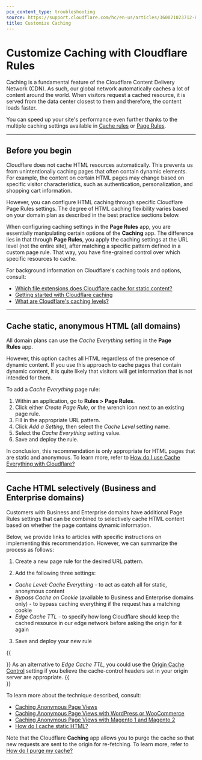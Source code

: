```yaml
---
pcx_content_type: troubleshooting
source: https://support.cloudflare.com/hc/en-us/articles/360021023712-Best-Practices-Speed-up-your-Site-with-Custom-Caching-via-Cloudflare-Page-Rules
title: Customize Caching
---
```


# Customize Caching with Cloudflare Rules

Caching is a fundamental feature of the Cloudflare Content Delivery Network (CDN). As such, our global network automatically caches a lot of content around the world. When visitors request a cached resource, it is served from the data center closest to them and therefore, the content loads faster.

You can speed up your site's performance even further thanks to the multiple caching settings available in [Cache rules](/cache/how-to/cache-rules/) or [Page Rules](/rules/page-rules/).

___

## Before you begin

Cloudflare does not cache HTML resources automatically. This prevents us from unintentionally caching pages that often contain dynamic elements. For example, the content on certain HTML pages may change based on specific visitor characteristics, such as authentication, personalization, and shopping cart information.

However, you can configure HTML caching through specific Cloudflare Page Rules settings. The degree of HTML caching flexibility varies based on your domain plan as described in the best practice sections below.

When configuring caching settings in the **Page Rules** app, you are essentially manipulating certain options of the **Caching** app. The difference lies in that through **Page Rules**, you apply the caching settings at the URL level (not the entire site), after matching a specific pattern defined in a custom page rule. That way, you have fine-grained control over which specific resources to cache.

For background information on Cloudflare's caching tools and options, consult:

-   [Which file extensions does Cloudflare cache for static content?](/cache/concepts/default-cache-behavior/)
-   [Getting started with Cloudflare caching](/cache/get-started/)
-   [What are Cloudflare's caching levels?](/cache/how-to/set-caching-levels)

___

## Cache static, anonymous HTML (all domains)

All domain plans can use the _Cache Everything_ setting in the **Page Rules** app.

However, this option caches all HTML regardless of the presence of dynamic content. If you use this approach to cache pages that contain dynamic content, it is quite likely that visitors will get information that is not intended for them.

To add a _Cache Everything_ page rule:

1.  Within an application, go to **Rules >** **Page Rules**.
2.  Click either _Create Page Rule_, or the wrench icon next to an existing page rule.
3.  Fill in the appropriate URL pattern.
4.  Click _Add a Setting_, then select the _Cache Level_ setting name.
5.  Select the _Cache Everything_ setting value.
6.  Save and deploy the rule.

In conclusion, this recommendation is only appropriate for HTML pages that are static and anonymous. To learn more, refer to [How do I use Cache Everything with Cloudflare?](/cache/concepts/customize-cache/)

___

## Cache HTML selectively (Business and Enterprise domains)

Customers with Business and Enterprise domains have additional Page Rules settings that can be combined to selectively cache HTML content based on whether the page contains dynamic information.

Below, we provide links to articles with specific instructions on implementing this recommendation. However, we can summarize the process as follows:

1. Create a new page rule for the desired URL pattern.

2. Add the following three settings:

-   _Cache Level: Cache Everything_ \- to act as catch all for static, anonymous content
-   _Bypass Cache on Cookie_ (available to Business and Enterprise domains only) - to bypass caching everything if the request has a matching cookie
-   _Edge Cache TTL_ \- to specify how long Cloudflare should keep the cached resource in our edge network before asking the origin for it again

3. Save and deploy your new rule

{{<Aside type="note">}}
As an alternative to *Edge Cache TTL*, you could use the [Origin Cache Control](/cache/concepts/cache-control/) setting if you believe the cache-control headers set in your origin server are appropriate.
{{</Aside>}}

To learn more about the technique described, consult:

-   [Caching Anonymous Page Views](https://blog.cloudflare.com/caching-anonymous-page-views/)
-   [Caching Anonymous Page Views with WordPress or WooCommerce](/support/third-party-software/content-management-system-cms/caching-static-html-with-wordpresswoocommerce/)
-   [Caching Anonymous Page Views with Magento 1 and Magento 2](/support/third-party-software/e-commerce/caching-static-html-with-magento-business-and-enterprise-only/)
-   [How do I cache static HTML?](/cache/concepts/customize-cache/)

Note that the Cloudflare **Caching** app allows you to purge the cache so that new requests are sent to the origin for re-fetching. To learn more, refer to [How do I purge my cache?](/cache/how-to/purge-cache/)
